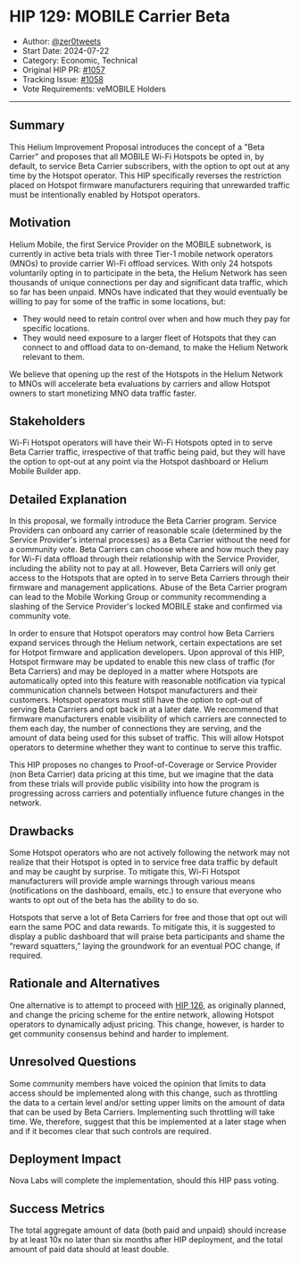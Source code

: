 # HIP 129: MOBILE Carrier Beta

- Author: [@zer0tweets](https://github.com/zer0tweets)
- Start Date: 2024-07-22
- Category: Economic, Technical
- Original HIP PR: [#1057](https://github.com/helium/HIP/pull/1057)
- Tracking Issue: [#1058](https://github.com/helium/HIP/issues/1058)
- Vote Requirements: veMOBILE Holders

---

## Summary

This Helium Improvement Proposal introduces the concept of a "Beta Carrier" and proposes that all MOBILE Wi-Fi Hotspots be opted in, by default, to service Beta Carrier subscribers, with the option to opt out at any time by the Hotspot operator. This HIP specifically reverses the restriction placed on Hotspot firmware manufacturers requiring that unrewarded traffic must be intentionally enabled by Hotspot operators. 

## Motivation

Helium Mobile, the first Service Provider on the MOBILE subnetwork, is currently in active beta trials with three Tier-1 mobile network operators (MNOs) to provide carrier Wi-Fi offload services. With only 24 hotspots voluntarily opting in to participate in the beta, the Helium Network has seen thousands of unique connections per day and significant data traffic, which so far has been unpaid. MNOs have indicated that they would eventually be willing to pay for some of the traffic in some locations, but:

- They would need to retain control over when and how much they pay for specific locations.
- They would need exposure to a larger fleet of Hotspots that they can connect to and offload data to on-demand, to make the Helium Network relevant to them.

We believe that opening up the rest of the Hotspots in the Helium Network to MNOs will accelerate beta evaluations by carriers and allow Hotspot owners to start monetizing MNO data traffic faster.

## Stakeholders

Wi-Fi Hotspot operators will have their Wi-Fi Hotspots opted in to serve Beta Carrier traffic, irrespective of that traffic being paid, but they will have the option to opt-out at any point via the Hotspot dashboard or Helium Mobile Builder app.

## Detailed Explanation

In this proposal, we formally introduce the Beta Carrier program. Service Providers can onboard any carrier of reasonable scale (determined by the Service Provider's internal processes) as a Beta Carrier without the need for a community vote. Beta Carriers can choose where and how much they pay for Wi-Fi data offload through their relationship with the Service Provider, including the ability not to pay at all. However, Beta Carriers will only get access to the Hotspots that are opted in to serve Beta Carriers through their firmware and management applications. Abuse of the Beta Carrier program can lead to the Mobile Working Group or community recommending a slashing of the Service Provider's locked MOBILE stake and confirmed via community vote.

In order to ensure that Hotspot operators may control how Beta Carriers expand services through the Helium network, certain expectations are set for Hotpot firmware and application developers. Upon approval of this HIP, Hotspot firmware may be updated to enable this new class of traffic (for Beta Carriers) and may be deployed in a matter where Hotspots are automatically opted into this feature with reasonable notification via typical communication channels between Hotspot manufacturers and their customers. Hotspot operators must still have the option to opt-out of serving Beta Carriers and opt back in at a later date. We recommend that firmware manufacturers enable visibility of which carriers are connected to them each day, the number of connections they are serving, and the amount of data being used for this subset of traffic. This will allow Hotspot operators to determine whether they want to continue to serve this traffic.

This HIP proposes no changes to Proof-of-Coverage or Service Provider (non Beta Carrier) data pricing at this time, but we imagine that the data from these trials will provide public visibility into how the program is progressing across carriers and potentially influence future changes in the network.

## Drawbacks

Some Hotspot operators who are not actively following the network may not realize that their Hotspot is opted in to service free data traffic by default and may be caught by surprise. To mitigate this, Wi-Fi Hotspot manufacturers will provide ample warnings through various means (notifications on the dashboard, emails, etc.) to ensure that everyone who wants to opt out of the beta has the ability to do so.

Hotspots that serve a lot of Beta Carriers for free and those that opt out will earn the same POC and data rewards. To mitigate this, it is suggested to display a public dashboard that will praise beta participants and shame the “reward squatters,” laying the groundwork for an eventual POC change, if required.

## Rationale and Alternatives

One alternative is to attempt to proceed with [HIP 126](0126-flexible-data-pricing-for-mobile-network.md), as originally planned, and change the pricing scheme for the entire network, allowing Hotspot operators to dynamically adjust pricing. This change, however, is harder to get community consensus behind and harder to implement.

## Unresolved Questions

Some community members have voiced the opinion that limits to data access should be implemented along with this change, such as throttling the data to a certain level and/or setting upper limits on the amount of data that can be used by Beta Carriers. Implementing such throttling will take time. We, therefore, suggest that this be implemented at a later stage when and if it becomes clear that such controls are required.

## Deployment Impact

Nova Labs will complete the implementation, should this HIP pass voting.

## Success Metrics 

The total aggregate amount of data (both paid and unpaid) should increase by at least 10x no later than six months after HIP deployment, and the total amount of paid data should at least double.

